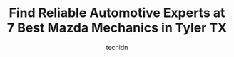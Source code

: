 ---
layout: ampstory
image: https://images.unsplash.com/photo-1639928204495-14caa69ed1b5?ixlib=rb-4.0.3&ixid=MnwxMjA3fDB8MHxwaG90by1wYWdlfHx8fGVufDB8fHx8&auto=format&fit=crop&w=640&h=853&q=80
author: techidn
featured: false
description: Experience the excellence of automotive service by visiting the 7 best Mazda Mechanic in Tyler TX, USA. With their expertise, attention to detail, and commitment to customer satisfaction, yo
title: Find Reliable Automotive Experts at 7 Best Mazda Mechanics in Tyler TX
cover:
   title: Find Reliable Automotive Experts at 7 Best Mazda Mechanics in Tyler TX
   subtitle: Rickpate
   background: https://images.unsplash.com/photo-1639928204495-14caa69ed1b5?ixlib=rb-4.0.3&ixid=MnwxMjA3fDB8MHxwaG90by1wYWdlfHx8fGVufDB8fHx8&auto=format&fit=crop&w=640&h=853&q=80

pages: 
 - layout: thirds
   top: <h1>#1 Premier Auto Repair</h1>
   bottom: "<p>I recently had my car serviced there , it was my first time going but Ive heard great things.They had a nice waiting area with snacks for everyone to enjoy and a great</p>"
   background: https://www.knot35.com/toplist/wp-content/uploads/2023/06/best-mazda-mechanic-1-in-tyler-tx-1685831223.jpeg
   backgroundblur: true
 - layout: thirds
   top: <h1>#2 Engines Express</h1>
   bottom: "<p>1502 E Grande Blvd, Tyler, TX 75703, United States</p>"
   background: https://www.knot35.com/toplist/wp-content/uploads/2023/06/best-mazda-mechanic-2-in-tyler-tx-1685831223.png
   cta:
      link: https://www.knot35.com/toplist/find-reliable-automotive-experts-at-7-best-mazda-mechanics-in-tyler-tx/
      text: Find Reliable Automotive Experts at 7 Best Mazda Mechanics in Tyler TX
 - layout: thirds
   top: <h1>#3 Velocity Mazda</h1>
   bottom: "<p>1930 W SW Loop 323, Tyler, TX 75701, United States</p>"
   background: https://www.knot35.com/toplist/wp-content/uploads/2023/06/best-mazda-mechanic-3-in-tyler-tx-1685831224.jpeg
   cta:
      link: https://www.knot35.com/toplist/find-reliable-automotive-experts-at-7-best-mazda-mechanics-in-tyler-tx/
      text: Find Reliable Automotive Experts at 7 Best Mazda Mechanics in Tyler TX
 - layout: thirds
   top: <h1>#4 Jimmy Browns Service Center</h1>
   bottom: "<p>16680 Old Jacksonville Hwy, Tyler, TX 75703, United States</p>"
   background: https://images.unsplash.com/photo-1609083590460-7b8cc0ca65f8?ixlib=rb-4.0.3&ixid=MnwxMjA3fDB8MHxwaG90by1wYWdlfHx8fGVufDB8fHx8&auto=format&fit=crop&w=640&h=853&q=80
   cta:
      link: https://www.knot35.com/toplist/find-reliable-automotive-experts-at-7-best-mazda-mechanics-in-tyler-tx/
      text: Find Reliable Automotive Experts at 7 Best Mazda Mechanics in Tyler TX
 - layout: thirds
   top: <h1>#5 Robertson Automotive</h1>
   bottom: "<p>12604 State Hwy 155 S, Tyler, TX 75703, United States</p>"
   background: https://images.unsplash.com/photo-1608411404720-c8f0417bcdba?ixlib=rb-4.0.3&ixid=MnwxMjA3fDB8MHxwaG90by1wYWdlfHx8fGVufDB8fHx8&auto=format&fit=crop&w=640&h=853&q=80
   cta:
      link: https://www.knot35.com/toplist/find-reliable-automotive-experts-at-7-best-mazda-mechanics-in-tyler-tx/
      text: Find Reliable Automotive Experts at 7 Best Mazda Mechanics in Tyler TX
 - layout: thirds
   top: <h1>#6 Stewarts Donnybrook Automotive</h1>
   bottom: "<p>401 Troup Hwy, Tyler, TX 75701, United States</p>"
   background: https://images.unsplash.com/photo-1496096265110-f83ad7f96608?ixlib=rb-4.0.3&ixid=MnwxMjA3fDB8MHxwaG90by1wYWdlfHx8fGVufDB8fHx8&auto=format&fit=crop&w=640&h=853&q=80
   cta:
      link: https://www.knot35.com/toplist/find-reliable-automotive-experts-at-7-best-mazda-mechanics-in-tyler-tx/
      text: Find Reliable Automotive Experts at 7 Best Mazda Mechanics in Tyler TX
 - layout: thirds
   top: <h1>#7 Browns Automotive</h1>
   bottom: "<p>3900 Troup Hwy, Tyler, TX 75703, United States</p>"
   background: https://images.unsplash.com/photo-1620421680010-0766ff230392?ixlib=rb-4.0.3&ixid=MnwxMjA3fDB8MHxwaG90by1wYWdlfHx8fGVufDB8fHx8&auto=format&fit=crop&w=640&h=853&q=80
   cta:
      link: https://www.knot35.com/toplist/find-reliable-automotive-experts-at-7-best-mazda-mechanics-in-tyler-tx/
      text: Find Reliable Automotive Experts at 7 Best Mazda Mechanics in Tyler TX
 - layout: thirds
   middle: Continue reading...
   background: https://images.unsplash.com/photo-1515405295579-ba7b45403062?ixlib=rb-4.0.3&ixid=MnwxMjA3fDB8MHxwaG90by1wYWdlfHx8fGVufDB8fHx8&auto=format&fit=crop&w=640&h=853&q=80
   cta:
      link: https://www.knot35.com/toplist/find-reliable-automotive-experts-at-7-best-mazda-mechanics-in-tyler-tx/
      text: Find Reliable Automotive Experts at 7 Best Mazda Mechanics in Tyler TX
      
---